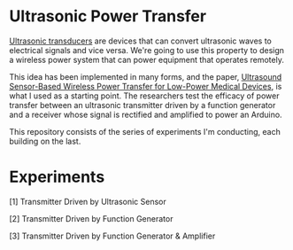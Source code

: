 # Ultrasonic Power Transfer

[Ultrasonic transducers](https://en.wikipedia.org/wiki/Ultrasonic_transducer) are devices that can convert ultrasonic waves to electrical signals and vice versa. We're going to use this property to design a wireless power system that can power equipment that operates remotely. 

This idea has been implemented in many forms, and the paper, [Ultrasound Sensor-Based Wireless Power Transfer for Low-Power Medical Devices](https://www.researchgate.net/publication/334184504_Ultrasound_Sensor-Based_Wireless_Power_Transfer_for_Low-Power_Medical_Devices), is what I used as a starting point. The researchers test the efficacy of power transfer between an ultrasonic transmitter driven by a function generator and a receiver whose signal is rectified and amplified to power an Arduino.

This repository consists of the series of experiments I'm conducting, each building on the last.

# Experiments

[1] Transmitter Driven by Ultrasonic Sensor

[2] Transmitter Driven by Function Generator

[3] Transmitter Driven by Function Generator & Amplifier
